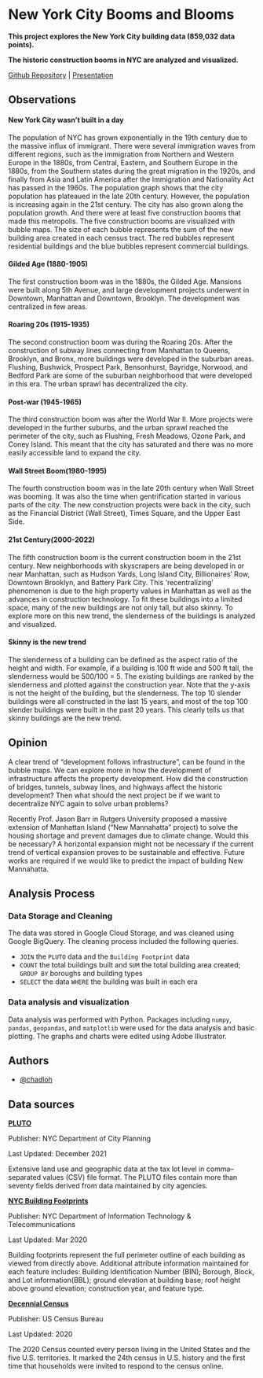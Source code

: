 
# New York City Booms and Blooms

**This project explores the New York City building data (859,032 data points).**

**The historic construction booms in NYC are analyzed and visualized.**


[Github Repository](https://github.com/chadloh/proj1_nyc_building) |
[Presentation](https://1drv.ms/p/s!AtY5Rersg7_NgP5rRAZcfmLTk9cG2A?e=lf87HY)






## Observations

#### New York City wasn’t built in a day
The population of NYC has grown exponentially in the 19th century due to the massive influx of immigrant. There were several immigration waves from different regions, such as the immigration from Northern and Western Europe in the 1880s, from Central, Eastern, and Southern Europe in the 1880s, from the Southern states during the great migration in the 1920s, and finally from Asia and Latin America after the Immigration and Nationality Act has passed in the 1960s. The population graph shows that the city population has plateaued in the late 20th century. However, the population is increasing again in the 21st century. The city has also grown along the population growth. And there were at least five construction booms that made this metropolis.
The five construction booms are visualized with bubble maps. The size of each bubble represents the sum of the new building area created in each census tract. The red bubbles represent residential buildings and the blue bubbles represent commercial buildings.

#### Gilded Age (1880-1905)
The first construction boom was in the 1880s, the Gilded Age. Mansions were built along 5th Avenue, and large development projects underwent in Downtown, Manhattan and Downtown, Brooklyn. The development was centralized in few areas.

#### Roaring 20s (1915-1935)
The second construction boom was during the Roaring 20s. After the construction of subway lines connecting from Manhattan to Queens, Brooklyn, and Bronx, more buildings were developed in the suburban areas. Flushing, Bushwick, Prospect Park, Bensonhurst, Bayridge, Norwood, and Bedford Park are some of the suburban neighborhood that were developed in this era. The urban sprawl has decentralized the city.

#### Post-war (1945-1965)
The third construction boom was after the World War II. More projects were developed in the further suburbs, and the urban sprawl reached the perimeter of the city, such as Flushing, Fresh Meadows, Ozone Park, and Coney Island. This meant that the city has saturated and there was no more easily accessible land to expand the city.

#### Wall Street Boom(1980-1995)
The fourth construction boom was in the late 20th century when Wall Street was booming. It was also the time when gentrification started in various parts of the city. The new construction projects were back in the city, such as the Financial District (Wall Street), Times Square, and the Upper East Side.

#### 21st Century(2000-2022)
The fifth construction boom is the current construction boom in the 21st century. New neighborhoods with skyscrapers are being developed in or near Manhattan, such as Hudson Yards, Long Island City, Billionaires’ Row, Downtown Brooklyn, and Battery Park City. This ‘recentralizing’ phenomenon is due to the high property values in Manhattan as well as the advances in construction technology. To fit these buildings into a limited space, many of the new buildings are not only tall, but also skinny. To explore more on this new trend, the slenderness of the buildings is analyzed and visualized.

#### Skinny is the new trend
The slenderness of a building can be defined as the aspect ratio of the height and width. For example, if a building is 100 ft wide and 500 ft tall, the slenderness would be 500/100 = 5. The existing buildings are ranked by the slenderness and plotted against the construction year. Note that the y-axis is not the height of the building, but the slenderness. The top 10 slender buildings were all constructed in the last 15 years, and most of the top 100 slender buildings were built in the past 20 years. This clearly tells us that skinny buildings are the new trend.






## Opinion

A clear trend of “development follows infrastructure”, can be found in the bubble maps. We can explore more in how the development of infrastructure affects the property development. How did the construction of bridges, tunnels, subway lines, and highways affect the historic development? Then what should the next project be if we want to decentralize NYC again to solve urban problems?

Recently Prof. Jason Barr in Rutgers University proposed a massive extension of Manhattan Island (“New Mannahatta” project) to solve the housing shortage and prevent damages due to climate change. Would this be necessary? A horizontal expansion might not be necessary if the current trend of vertical expansion proves to be sustainable and effective. Future works are required if we would like to predict the impact of building New Mannahatta.

## Analysis Process

### Data Storage and Cleaning

The data was stored in Google Cloud Storage, and was cleaned using Google BigQuery. The cleaning process included the following queries.
- `JOIN` the `PLUTO` data and the `Building Footprint` data
- `COUNT` the total buildings built and `SUM` the total building area created; `GROUP BY` boroughs and building types
- `SELECT` the data `WHERE` the building was built in each era

### Data analysis and visualization

Data analysis was performed with Python. Packages including `numpy`, `pandas`, `geopandas`, and `matplotlib` were used for the data analysis and basic plotting. The graphs and charts were edited using Adobe Illustrator.




## Authors

- [@chadloh](https://github.com/chadloh)


## Data sources

[**PLUTO**](https://www1.nyc.gov/site/planning/data-maps/open-data.page#pluto)

Publisher: NYC Department of City Planning

Last Updated: December 2021

Extensive land use and geographic data at the tax lot level in comma–separated values (CSV) file format. The PLUTO files contain more than seventy fields derived from data maintained by city agencies.


[**NYC Building Footprints**](https://data.cityofnewyork.us/Housing-Development/Building-Footprints/nqwf-w8eh)

Publisher: NYC Department of Information Technology & Telecommunications

Last Updated: Mar 2020

Building footprints represent the full perimeter outline of each building as viewed from directly above. Additional attribute information maintained for each feature includes: Building Identification Number (BIN); Borough, Block, and Lot information(BBL); ground elevation at building base; roof height above ground elevation; construction year, and feature type.


[**Decennial Census**](https://data.census.gov/cedsci/)

Publisher: US Census Bureau

Last Updated: 2020

The 2020 Census counted every person living in the United States and the five U.S. territories. It marked the 24th census in U.S. history and the first time that households were invited to respond to the census online.
